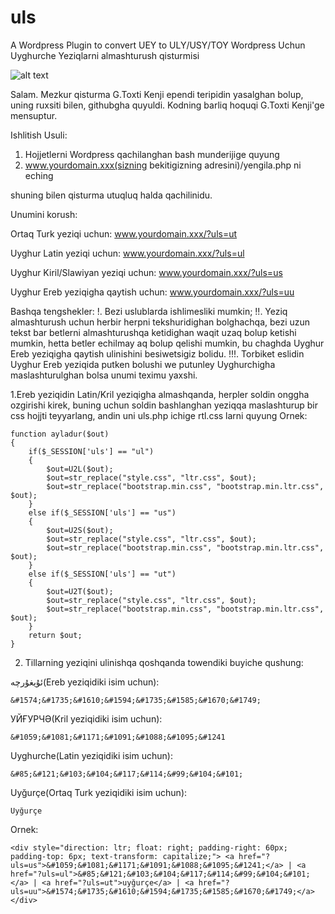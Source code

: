 # uls
A Wordpress Plugin to convert UEY to ULY/USY/TOY
Wordpress Uchun Uyghurche Yeziqlarni almashturush qisturmisi

![alt text](https://github.com/uyghurbeg/uls/blob/master/demo.png)

Salam. Mezkur qisturma G.Toxti Kenji ependi teripidin yasalghan bolup, uning ruxsiti bilen, githubgha quyuldi. Kodning barliq hoquqi G.Toxti Kenji'ge mensuptur.

Ishlitish Usuli:
1. Hojjetlerni Wordpress qachilanghan bash munderijige quyung
2. www.yourdomain.xxx(sizning bekitigizning adresini)/yengila.php ni eching

shuning bilen qisturma utuqluq halda qachilinidu.

Unumini korush:

Ortaq Turk yeziqi uchun:
www.yourdomain.xxx/?uls=ut

Uyghur Latin yeziqi uchun:
www.yourdomain.xxx/?uls=ul

Uyghur Kiril/Slawiyan yeziqi uchun:
www.yourdomain.xxx/?uls=us

Uyghur Ereb yeziqigha qaytish uchun:
www.yourdomain.xxx/?uls=uu

Bashqa tengshekler:
!. Bezi uslublarda ishlimesliki mumkin;
!!. Yeziq almashturush uchun herbir herpni tekshuridighan bolghachqa, bezi uzun tekst bar betlerni almashturushqa ketidighan waqit uzaq bolup ketishi mumkin, hetta betler echilmay aq bolup qelishi mumkin, bu chaghda Uyghur Ereb yeziqigha qaytish ulinishini besiwetsigiz bolidu.
!!!. Torbiket eslidin Uyghur Ereb yeziqida putken bolushi we putunley Uyghurchigha maslashturulghan bolsa unumi teximu yaxshi.

1.Ereb yeziqidin Latin/Kril yeziqigha almashqanda, herpler soldin onggha ozgirishi kirek, buning uchun soldin bashlanghan yeziqqa maslashturup bir css hojjti teyyarlang, andin uni uls.php ichige rtl.css larni quyung
Ornek:
```
function ayladur($out)
{
    if($_SESSION['uls'] == "ul")
    {
		$out=U2L($out);
		$out=str_replace("style.css", "ltr.css", $out);
		$out=str_replace("bootstrap.min.css", "bootstrap.min.ltr.css", $out);
    }
    else if($_SESSION['uls'] == "us")
    {
		$out=U2S($out);
		$out=str_replace("style.css", "ltr.css", $out);
		$out=str_replace("bootstrap.min.css", "bootstrap.min.ltr.css", $out);
    }
    else if($_SESSION['uls'] == "ut")
    {
		$out=U2T($out);
		$out=str_replace("style.css", "ltr.css", $out);
		$out=str_replace("bootstrap.min.css", "bootstrap.min.ltr.css", $out);
    }
    return $out;
}
```
2. Tillarning yeziqini ulinishqa qoshqanda towendiki buyiche qushung:

ئۇيغۇرچە(Ereb yeziqidiki isim uchun):
```
&#1574;&#1735;&#1610;&#1594;&#1735;&#1585;&#1670;&#1749;
```
УЙҒУРЧӘ(Kril yeziqidiki isim uchun):
```
&#1059;&#1081;&#1171;&#1091;&#1088;&#1095;&#1241
```
Uyghurche(Latin yeziqidiki isim uchun):
```
&#85;&#121;&#103;&#104;&#117;&#114;&#99;&#104;&#101;
```
Uyğurçe(Ortaq Turk yeziqidiki isim uchun):
```
Uyğurçe
```

Ornek:
```
<div style="direction: ltr; float: right; padding-right: 60px; padding-top: 6px; text-transform: capitalize;"> <a href="?uls=us">&#1059;&#1081;&#1171;&#1091;&#1088;&#1095;&#1241;</a> | <a href="?uls=ul">&#85;&#121;&#103;&#104;&#117;&#114;&#99;&#104;&#101;</a> | <a href="?uls=ut">uyğurçe</a> | <a href="?uls=uu">&#1574;&#1735;&#1610;&#1594;&#1735;&#1585;&#1670;&#1749;</a> </div>
```

